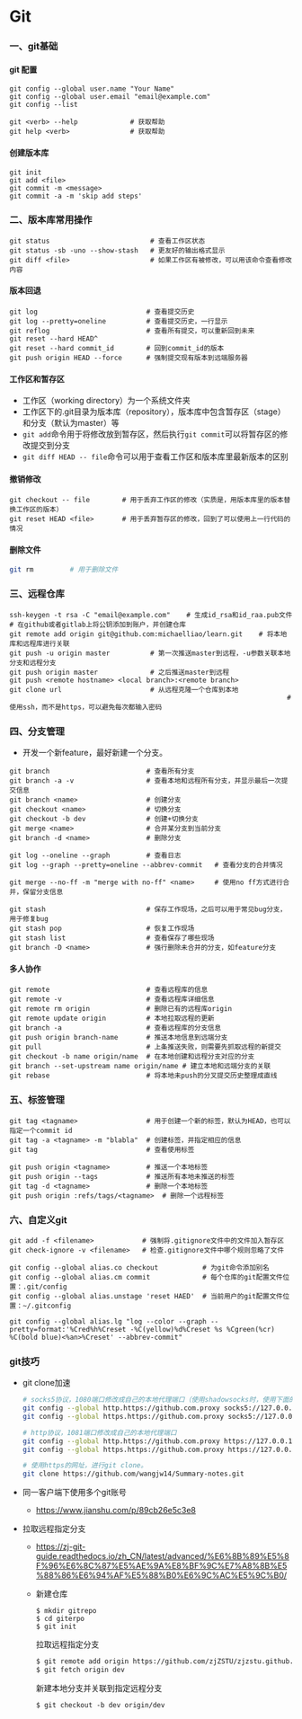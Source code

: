 # Git

### 一、git基础

#### git 配置

```shell
git config --global user.name "Your Name"
git config --global user.email "email@example.com"
git config --list

git <verb> --help             # 获取帮助
git help <verb>               # 获取帮助
```

#### 创建版本库

```shell
git init
git add <file>
git commit -m <message>
git commit -a -m 'skip add steps'
```

### 二、版本库常用操作

```shell
git status                         # 查看工作区状态
git status -sb -uno --show-stash   # 更友好的输出格式显示
git diff <file>                    # 如果工作区有被修改，可以用该命令查看修改内容
```

#### 版本回退

```shell
git log                           # 查看提交历史
git log --pretty=oneline          # 查看提交历史，一行显示
git reflog                        # 查看所有提交，可以重新回到未来
git reset --hard HEAD^
git reset --hard commit_id        # 回到commit_id的版本
git push origin HEAD --force      # 强制提交现有版本到远端服务器
```

#### 工作区和暂存区

- 工作区（working directory）为一个系统文件夹
- 工作区下的.git目录为版本库（repository），版本库中包含暂存区（stage）和分支（默认为master）等
- ```git add```命令用于将修改放到暂存区，然后执行```git commit```可以将暂存区的修改提交到分支
- ```git diff HEAD -- file```命令可以用于查看工作区和版本库里最新版本的区别

#### 撤销修改

```shell
git checkout -- file        # 用于丢弃工作区的修改（实质是，用版本库里的版本替换工作区的版本）
git reset HEAD <file>       # 用于丢弃暂存区的修改，回到了可以使用上一行代码的情况
```

#### 删除文件

```sh
git rm         # 用于删除文件
```

### 三、远程仓库

```shell
ssh-keygen -t rsa -C "email@example.com"    # 生成id_rsa和id_raa.pub文件
# 在github或者gitlab上将公钥添加到账户，并创建仓库
git remote add origin git@github.com:michaelliao/learn.git    # 将本地库和远程库进行关联
git push -u origin master          # 第一次推送master到远程，-u参数关联本地分支和远程分支
git push origin master             # 之后推送master到远程
git push <remote hostname> <local branch>:<remote branch>
git clone url                      # 从远程克隆一个仓库到本地
																	 # 使用ssh，而不是https，可以避免每次都输入密码
```

### 四、分支管理

- 开发一个新feature，最好新建一个分支。

```shell
git branch                        # 查看所有分支
git branch -a -v                  # 查看本地和远程所有分支，并显示最后一次提交信息
git branch <name>                 # 创建分支
git checkout <name>               # 切换分支
git checkout -b dev               # 创建+切换分支
git merge <name>                  # 合并某分支到当前分支
git branch -d <name>              # 删除分支

git log --oneline --graph         # 查看日志
git log --graph --pretty=oneline --abbrev-commit   # 查看分支的合并情况

git merge --no-ff -m "merge with no-ff" <name>     # 使用no ff方式进行合并，保留分支信息

git stash                         # 保存工作现场，之后可以用于常见bug分支，用于修复bug
git stash pop                     # 恢复工作现场
git stash list                    # 查看保存了哪些现场
git branch -D <name>              # 强行删除未合并的分支，如feature分支
```

#### 多人协作

```shell
git remote                        # 查看远程库的信息
git remote -v                     # 查看远程库详细信息
git remote rm origin              # 删除已有的远程库origin
git remote update origin          # 本地拉取远程的更新
git branch -a                     # 查看远程库的分支信息
git push origin branch-name       # 推送本地信息到远端分支
git pull                          # 上条推送失败，则需要先抓取远程的新提交
git checkout -b name origin/name  # 在本地创建和远程分支对应的分支
git branch --set-upstream name origin/name # 建立本地和远端分支的关联
git rebase                        # 将本地未push的分叉提交历史整理成直线
```

### 五、标签管理

```shell
git tag <tagname>                 # 用于创建一个新的标签，默认为HEAD，也可以指定一个commit id
git tag -a <tagname> -m "blabla"  # 创建标签，并指定相应的信息
git tag                           # 查看使用标签

git push origin <tagname>         # 推送一个本地标签
git push origin --tags            # 推送所有本地未推送的标签
git tag -d <tagname>              # 删除一个本地标签
git push origin :refs/tags/<tagname>  # 删除一个远程标签
```

### 六、自定义git

```shell
git add -f <filename>            # 强制将.gitignore文件中的文件加入暂存区
git check-ignore -v <filename>   # 检查.gitignore文件中哪个规则忽略了文件

git config --global alias.co checkout           # 为git命令添加别名
git config --global alias.cm commit             # 每个仓库的git配置文件位置：.git/config
git config --global alias.unstage 'reset HAED'  # 当前用户的git配置文件位置：~/.gitconfig

git config --global alias.lg "log --color --graph --pretty=format:'%Cred%h%Creset -%C(yellow)%d%Creset %s %Cgreen(%cr) %C(bold blue)<%an>%Creset' --abbrev-commit"
```

### git技巧

- git clone加速

    ```sh
    # socks5协议，1080端口修改成自己的本地代理端口（使用shadowsocks时，使用下面的命令）
    git config --global http.https://github.com.proxy socks5://127.0.0.1:7891
    git config --global https.https://github.com.proxy socks5://127.0.0.1:7891
    
    # http协议，1081端口修改成自己的本地代理端口
    git config --global http.https://github.com.proxy https://127.0.0.1:7890
    git config --global https.https://github.com.proxy https://127.0.0.1:7890
    
    # 使用https的网址，进行git clone。
    git clone https://github.com/wangjw14/Summary-notes.git
    ```

- 同一客户端下使用多个git账号

    - https://www.jianshu.com/p/89cb26e5c3e8



- 拉取远程指定分支
  - https://zj-git-guide.readthedocs.io/zh_CN/latest/advanced/%E6%8B%89%E5%8F%96%E6%8C%87%E5%AE%9A%E8%BF%9C%E7%A8%8B%E5%88%86%E6%94%AF%E5%88%B0%E6%9C%AC%E5%9C%B0/
  
  - 新建仓库
  
    ```shell
    $ mkdir gitrepo
    $ cd giterpo
    $ git init
    ```
  
    拉取远程指定分支
  
    ```sh
    $ git remote add origin https://github.com/zjZSTU/zjzstu.github.com.git
    $ git fetch origin dev
    ```
  
    新建本地分支并关联到指定远程分支
  
    ```shell
    $ git checkout -b dev origin/dev
    ```





















